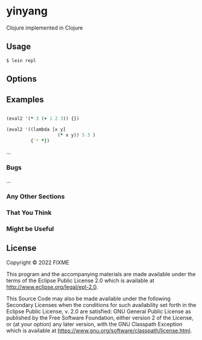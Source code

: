 # yinyang

Clojure implemented in Clojure


## Usage


    $ lein repl
 
## Options

## Examples
```clojure

(eval2 '(* 3 (+ 1 2 3)) {})

(eval2 '((lambda [x y]
                   (* x y)) 5 3 )
         {'* *})

```

...

### Bugs

...

### Any Other Sections
### That You Think
### Might be Useful

## License

Copyright © 2022 FIXME

This program and the accompanying materials are made available under the
terms of the Eclipse Public License 2.0 which is available at
http://www.eclipse.org/legal/epl-2.0.

This Source Code may also be made available under the following Secondary
Licenses when the conditions for such availability set forth in the Eclipse
Public License, v. 2.0 are satisfied: GNU General Public License as published by
the Free Software Foundation, either version 2 of the License, or (at your
option) any later version, with the GNU Classpath Exception which is available
at https://www.gnu.org/software/classpath/license.html.
